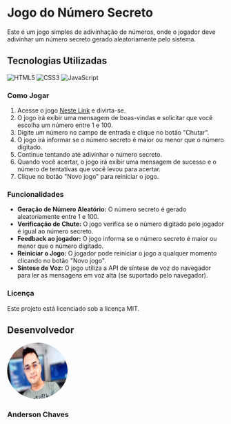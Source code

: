 # Jogo do Número Secreto

Este é um jogo simples de adivinhação de números, onde o jogador deve adivinhar um número secreto gerado aleatoriamente pelo sistema.

## Tecnologias Utilizadas

![HTML5](https://img.shields.io/badge/HTML5-E34F26?style=for-the-badge&logo=html5&logoColor=white)
![CSS3](https://img.shields.io/badge/CSS3-1572B6?style=for-the-badge&logo=css3&logoColor=white)
![JavaScript](https://img.shields.io/badge/JavaScript-F7DF1E?style=for-the-badge&logo=javascript&logoColor=black)

### Como Jogar

1. Acesse o jogo [Neste Link](https://jogo-do-numero-secreto-ashen-six.vercel.app/) e divirta-se.
2. O jogo irá exibir uma mensagem de boas-vindas e solicitar que você escolha um número entre 1 e 100.
3. Digite um número no campo de entrada e clique no botão "Chutar".
4. O jogo irá informar se o número secreto é maior ou menor que o número digitado.
5. Continue tentando até adivinhar o número secreto.
6. Quando você acertar, o jogo irá exibir uma mensagem de sucesso e o número de tentativas que você levou para acertar.
7. Clique no botão "Novo jogo" para reiniciar o jogo.

### Funcionalidades

* **Geração de Número Aleatório:** O número secreto é gerado aleatoriamente entre 1 e 100.
* **Verificação de Chute:** O jogo verifica se o número digitado pelo jogador é igual ao número secreto.
* **Feedback ao jogador:** O jogo informa se o número secreto é maior ou menor que o número digitado.
* **Reiniciar o Jogo:** O jogador pode reiniciar o jogo a qualquer momento clicando no botão "Novo jogo".
* **Síntese de Voz:** O jogo utiliza a API de síntese de voz do navegador para ler as mensagens em voz alta (se suportado pelo navegador).

### Licença

Este projeto está licenciado sob a licença MIT.

## Desenvolvedor

<img src="./img/imagem_perfil_fundo_desfocado.jpg" style=width:140px;height:130px;border-radius:50%;/>

### Anderson Chaves
